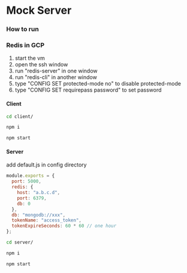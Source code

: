 Mock Server
============

### How to run

### Redis in GCP
1. start the vm
2. open the ssh window
3. run "redis-server" in one window
4. run "redis-cli" in another window
5. type "CONFIG SET protected-mode no" to disable protected-mode
6. type "CONFIG SET requirepass password" to set password

#### Client
```bash
cd client/

npm i

npm start
```
#### Server

add default.js in config directory
```javascript
module.exports = {
  port: 5000,
  redis: {
    host: "a.b.c.d",
    port: 6379,
    db: 0
  },
  db: "mongodb://xxx",
  tokenName: "access_token",
  tokenExpireSeconds: 60 * 60 // one hour
};
```

```bash
cd server/

npm i

npm start
```
